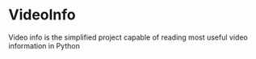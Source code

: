 # VideoInfo
Video info is the simplified project capable of reading most useful video information in Python
